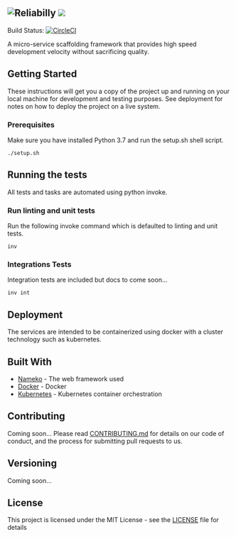 ![Reliabilly](reliabilly/assets/reliabilly.png)  ![](reliabilly/assets/hillbilly.png)
---

Build Status: [![CircleCI](https://circleci.com/gh/corpseware/reliabilly.svg?style=svg)](https://circleci.com/gh/corpseware/reliabilly)

A micro-service scaffolding framework that provides high speed development velocity without sacrificing quality.


## Getting Started

These instructions will get you a copy of the project up and running on your local machine for development and testing purposes. See deployment for notes on how to deploy the project on a live system.

### Prerequisites

Make sure you have installed Python 3.7 and run the setup.sh shell script.

```
./setup.sh
```

## Running the tests

All tests and tasks are automated using python invoke. 

### Run linting and unit tests

Run the following invoke command which is defaulted to linting and unit tests.

```
inv
```

### Integrations Tests

Integration tests are included but docs to come soon...

```
inv int
```

## Deployment

The services are intended to be containerized using docker with a cluster technology such as kubernetes.

## Built With

* [Nameko](https://github.com/nameko/nameko) - The web framework used
* [Docker](https://www.docker.com/) - Docker
* [Kubernetes](https://kubernetes.io/) - Kubernetes container orchestration

## Contributing

Coming soon...
Please read [CONTRIBUTING.md](https://gist.github.com/PurpleBooth/b24679402957c63ec426) for details on our code of conduct, and the process for submitting pull requests to us.

## Versioning

Coming soon... 

## License

This project is licensed under the MIT License - see the [LICENSE](LICENSE) file for details

